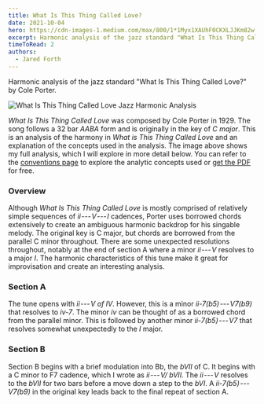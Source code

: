 ```yaml
---
title: What Is This Thing Called Love?
date: 2021-10-04
hero: https://cdn-images-1.medium.com/max/800/1*1Myx1XAUhF0CKXLJJKm82w.png
excerpt: Harmonic analysis of the jazz standard "What Is This Thing Called Love?" by Cole Porter.
timeToRead: 2
authors:
  - Jared Forth
---
```


Harmonic analysis of the jazz standard "What Is This Thing Called Love?" by Cole Porter.

<!--more-->

![What Is This Thing Called Love Jazz Harmonic Analysis](https://cdn-images-1.medium.com/max/800/1*1Myx1XAUhF0CKXLJJKm82w.png)

*What Is This Thing Called Love* was composed by Cole Porter in 1929. The song follows a 32 bar *AABA* form and is originally in the key of *C major*. This is an analysis of the harmony in *What is This Thing Called Love* and an explanation of the concepts used in the analysis. The image above shows my full analysis, which I will explore in more detail below. You can refer to the [conventions page](https://jazztheory.co/conventions-theory/) to explore the analytic concepts used or [get the PDF](https://jaredforth.gumroad.com/l/wittcl) for free.

### Overview

Although *What Is This Thing Called Love* is mostly comprised of relatively simple sequences of *ii --- V --- I* cadences, Porter uses borrowed chords extensively to create an ambiguous harmonic backdrop for his singable melody. The original key is C major, but chords are borrowed from the parallel C minor throughout. There are some unexpected resolutions throughout, notably at the end of section A where a minor *ii --- V* resolves to a major *I*. The harmonic characteristics of this tune make it great for improvisation and create an interesting analysis. 

### Section A

The tune opens with *ii --- V of IV*. However, this is a minor *ii-7(b5) --- V7(b9)* that resolves to *iv-7*. The minor *iv* can be thought of as a borrowed chord from the parallel minor. This is followed by another minor *ii-7(b5) --- V7* that resolves somewhat unexpectedly to the *I* major. 

### Section B

Section B begins with a brief modulation into Bb, the *bVII* of C. It begins with a C minor to F7 cadence, which I wrote as *ii --- V/ bVII.* The *ii --- V* resolves to the *bVII* for two bars before a move down a step to the *bVI*. A *ii-7(b5) --- V7(b9)* in the original key leads back to the final repeat of section A.